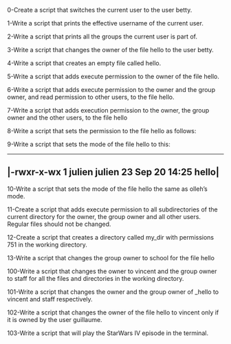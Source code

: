 0-Create a script that switches the current user to the user betty.

1-Write a script that prints the effective username of the current user.

2-Write a script that prints all the groups the current user is part of.

3-Write a script that changes the owner of the file hello to the user betty.

4-Write a script that creates an empty file called hello.

5-Write a script that adds execute permission to the owner of the file hello.

6-Write a script that adds execute permission to the owner and the group owner, and read permission to other users, to the file hello.

7-Write a script that adds execution permission to the owner, the group owner and the other users, to the file hello

8-Write a script that sets the permission to the file hello as follows:

9-Write a script that sets the mode of the file hello to this:

 ------------------------------------------------
|-rwxr-x-wx 1 julien julien 23 Sep 20 14:25 hello|
 ------------------------------------------------

10-Write a script that sets the mode of the file hello the same as olleh’s mode.

11-Create a script that adds execute permission to all subdirectories of the current directory for the owner, the group owner and all other users. Regular files should not be changed.

12-Create a script that creates a directory called my_dir with permissions 751 in the working directory.

13-Write a script that changes the group owner to school for the file hello

100-Write a script that changes the owner to vincent and the group owner to staff for all the files and directories in the working directory.

101-Write a script that changes the owner and the group owner of _hello to vincent and staff respectively.

102-Write a script that changes the owner of the file hello to vincent only if it is owned by the user guillaume.

103-Write a script that will play the StarWars IV episode in the terminal.


